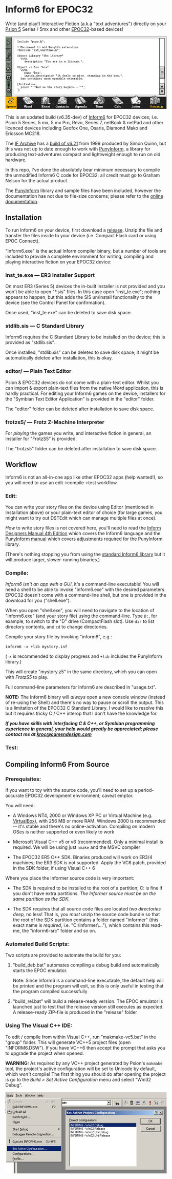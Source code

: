 # Inform6 for EPOC32 #

Write (and play!) Interactive Fiction (a.k.a "text adventures") directly on your [Psion 5][Series5] Series / 5mx and other [EPOC32]-based devices!

![Screenshot of an Inform6/PunyInform text file being edited on an EPOC32 emulator](readme_informer.png)

This is an updated build (v6.35-dev) of [Inform6] for EPOC32 devices; I.e. Psion 5 Series, 5 mx, 5 mx Pro, Revo, Series 7, netBook & netPad and other licenced devices including Geofox One, Osaris, Diamond Mako and Ericsson MC218.

The [IF Archive] has a [build of v6.21](http://www.ifarchive.org/indexes/if-archiveXinfocomXcompilersXinform6Xexecutables.html
) from 1999 produced by Simon Quinn, but this was not up to date enough to work with [PunyInform], a library for producing text-adventures compact and lightweight enough to run on old hardware.

In this repo, I've done the absolutely bear minimum necessary to compile the unmodified Inform6 C code for EPOC32; all credit must go to Graham Nelson for the actual product.

The [PunyInform] library and sample files have been included, however the documentation has not due to file-size concerns; please refer to the [online documentation](https://github.com/johanberntsson/PunyInform/wiki/Manual).

[Inform6]: https://github.com/DavidKinder/Inform6
[EPOC32]: https://en.wikipedia.org/wiki/EPOC_(operating_system)
[Series5]: https://en.wikipedia.org/wiki/Psion_Series_5
[IF Archive]: http://www.ifarchive.org/
[PunyInform]: https://github.com/johanberntsson/PunyInform

## Installation ##

To run Inform6 on your device, first download a [release](https://github.com/Kroc/Informer/releases). Unzip the file and transfer the files inside to your device (i.e. Compact Flash card or using EPOC Connect).

"Inform6.exe" is the actual Inform compiler binary, but a number of tools are included to provide a complete environment for writing, compiling and playing interactive fiction on your EPOC32 device:

### inst_te.exe — ER3 Installer Support ###

On most ER3 (Series 5) devices the in-built installer is not provided and you won't be able to open "*.sis" files. In this case open "inst_te.exe"; nothing appears to happen, but this adds the SIS un/install functionality to the device (see the Control Panel for confirmation).

Once used, "inst_te.exe" can be deleted to save disk space.

### stdlib.sis — C Standard Library ###

Inform6 requires the C Standard Library to be installed on the device; this is provided as "stdlib.sis".

Once installed, "stdlib.sis" can be deleted to save disk space; it might be automatically deleted after installation, this is okay.

### editor/ — Plain Text Editor ###

Psion & EPOC32 devices do not come with a plain-text editor. Whilst you can import & export plain-text files from the native _Word_ application, this is hardly practical. For editing your Inform6 games on the device, installers for the "Symbian Text Editor Application" is provided in the "editor" folder.

The "editor" folder can be deleted after installation to save disk space.

### frotzs5/ — Frotz Z-Machine Interpreter ###

For _playing_ the games you write, and interactive fiction in general, an installer for "FrotzS5" is provided.

The "frotzs5" folder can be deleted after installation to save disk space.

## Workflow ##

Inform6 is not an all-in-one app like other EPOC32 apps (help wanted!), so you will need to use an edit->compile->test workflow.

### Edit: ###

You can write your story files on the device using Editor (mentioned in Installation above) or your plain-text editor of choice (for large games, you might want to try out DSTEdit which can manage multiple files at once).

_How_ to write story files is not covered here, you'll need to read the [Inform Designers Manual 4th Edition](https://www.inform-fiction.org/manual/download_dm4.html) which covers the Inform6 language and the [PunyInform manual](https://github.com/johanberntsson/PunyInform/wiki/manual) which covers adjustments required for the PunyInform library.

(There's nothing stopping you from using the [standard Inform6 library](https://ifarchive.org/indexes/if-archive/infocom/compilers/inform6/library/) but it will produce larger, slower-running binaries.)

### Compile: ###

*Inform6 isn't an app with a GUI*, it's a command-line executable! You will need a shell to be able to invoke "inform6.exe" with the desired parameters. EPOC32 doesn't come with a command-line shell, but one is provided in the download for you ("shell.exe").

When you open "shell.exe", you will need to navigate to the location of "inform6.exe" (and your story file) using the command-line. Type `D:`, for example, to switch to the "D" drive (CompactFlash slot). Use `dir` to list directory contents, and `cd` to change directories.

Compile your story file by invoking "inform6", e.g.:

```
inform6 -x +lib mystory.inf
```

(`-x` is recommended to display progress and `+lib` includes the PunyInform library.)

This will create "mystory.z5" in the same directory, which you can open with _FrotzS5_ to play.

Full command-line parameters for Inform6 are described in "usage.txt".

**NOTE:** The Inform6 binary will *always* open a new console window (instead of re-using the Shell) and there's no way to pause or scroll the output. This is a limitation of the EPOC32 C Standard Library. I would like to resolve this but it requires tricky C / C++ interop that I don't have the knowledge for.

***If you have skills with interfacing C & C++, or Symbian programming experience in general, your help would greatly be appreciated; please contact me at <kroc@camendesign.com>***

### Test: ###



## Compiling Inform6 From Source ##
### Prerequisites: ###

If you want to toy with the source code, you'll need to set up a period-accurate EPOC32 development environment; caveat emptor.

You will need:

* A Windows NT4, 2000 or Windows XP PC or Virtual Machine (e.g. [VirtualBox]), with 256 MB or more RAM.
Windows 2000 is recommended -- it's stable and there's no online-activation. Compiling on modern OSes is neither supported or even likely to work

* Microsoft Visual C++ v5 or v6 (recommended). Only a minimal install is required. We will be using just `nmake` and the MSVC compiler

* The EPOC32 ER5 C++ SDK. Binaries produced will work on ER3/4 machines; the ER3 SDK is not supported. Apply the VC6 patch, provided in the SDK folder, if using Visual C++ 6

[VirtualBox]: https://www.virtualbox.org/

Where you place the Informer source code is very important:

* The SDK is required to be installed to the root of a partition; C: is fine if you don't have extra partitions. _The Informer source must be on the same partition as the SDK_.

* The SDK requires that all source code files are located _two directories deep,_ no less! That is, you *must* unzip the source code bundle so that the root of the SDK partition contains a folder named "informer" (this exact name is _required_, i.e. "C:\informer\\..."), which contains this read-me, the "inform6-src" folder and so on.

### Automated Build Scripts: ###

Two scripts are provided to automate the build for you:

1. "build_deb.bat" automates compiling a debug build and automatically starts the EPOC emulator.

    Note: Since Inform6 is a command-line executable, the default help will be printed and the program will exit, so this is only useful in testing that the program compiled successfully

2. "build_rel.bat" will build a release-ready version. The EPOC emulator is launched just to test that the release version still executes as expected. A release-ready ZIP-file is produced in the "release" folder

### Using The Visual C++ IDE: ###

To edit / compile from within Visual C++, run "makmake-vc5.bat" in the "group" folder. This will generate VC++5 project files (open "INFORM6.DSW"). If you have VC++6 then accept the prompt that asks you to upgrade the project when opened.

**WARNING:** As required by any VC++ project generated by Psion's `makmake` tool, the project's active configuration will be set to Unicode by default, which _won't_ compile! The first thing you should do after opening the project is go to the _Build > Set Active Configuration_ menu and select "Win32 Debug".

![Screenshot of Visual C++ showing the Build > Set Active Configuration menu, and the Set Active Project Configuration dialog box](readme_activeconfig.png)